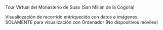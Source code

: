 Tour Virtual del Monasterio de Suso (San Millán de la Cogolla)

Visualiozación de recorrido entriquecido con datos e imágenes.
SOLAMENTE para visualización con Ordenador (No dispositivos móviles)
